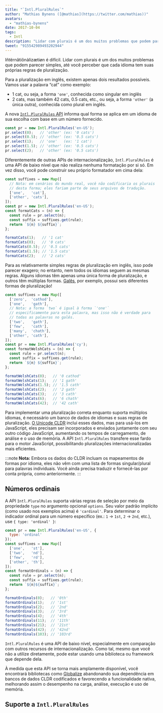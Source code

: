 ```yaml
---
title: "`Intl.PluralRules`"
author: "Mathias Bynens ([@mathias](https://twitter.com/mathias))"
avatars: 
  - "mathias-bynens"
date: 2017-10-04
tags: 
  - Intl
description: "Lidar com plurais é um dos muitos problemas que podem parecer simples, até você perceber que cada idioma tem suas próprias regras de pluralização. A API Intl.PluralRules pode ajudar!"
tweet: "915542989493202944"
---
```

Iñtërnâtiônàlizætiøn é difícil. Lidar com plurais é um dos muitos problemas que podem parecer simples, até você perceber que cada idioma tem suas próprias regras de pluralização.

Para a pluralização em inglês, existem apenas dois resultados possíveis. Vamos usar a palavra “cat” como exemplo:

- 1 cat, ou seja, a forma `'one'`, conhecida como singular em inglês
- 2 cats, mas também 42 cats, 0.5 cats, etc., ou seja, a forma `'other'` (a única outra), conhecida como plural em inglês.

A nova [`Intl.PluralRules` API](https://github.com/tc39/proposal-intl-plural-rules) informa qual forma se aplica em um idioma de sua escolha com base em um número fornecido.

```js
const pr = new Intl.PluralRules('en-US');
pr.select(0);   // 'other' (ex: '0 cats')
pr.select(0.5); // 'other' (ex: '0.5 cats')
pr.select(1);   // 'one'   (ex: '1 cat')
pr.select(1.5); // 'other' (ex: '0.5 cats')
pr.select(2);   // 'other' (ex: '0.5 cats')
```

<!--truncate-->
Diferentemente de outras APIs de internacionalização, `Intl.PluralRules` é uma API de baixo nível que não realiza nenhuma formatação por si só. Em vez disso, você pode construir seu próprio formatador em cima dela:

```js
const suffixes = new Map([
  // Nota: em cenários do mundo real, você não codificaria os plurais
  // desta forma; eles fariam parte de seus arquivos de tradução.
  ['one',   'cat'],
  ['other', 'cats'],
]);
const pr = new Intl.PluralRules('en-US');
const formatCats = (n) => {
  const rule = pr.select(n);
  const suffix = suffixes.get(rule);
  return `${n} ${suffix}`;
};

formatCats(1);   // '1 cat'
formatCats(0);   // '0 cats'
formatCats(0.5); // '0.5 cats'
formatCats(1.5); // '1.5 cats'
formatCats(2);   // '2 cats'
```

Para as relativamente simples regras de pluralização em inglês, isso pode parecer exagero; no entanto, nem todos os idiomas seguem as mesmas regras. Alguns idiomas têm apenas uma única forma de pluralização, e outros têm múltiplas formas. [Galês](http://unicode.org/cldr/charts/latest/supplemental/language_plural_rules.html#rules), por exemplo, possui seis diferentes formas de pluralização!

```js
const suffixes = new Map([
  ['zero',  'cathod'],
  ['one',   'gath'],
  // Nota: a forma `two` é igual à forma `'one'`
  // especificamente para esta palavra, mas isso não é verdade para
  // todas as palavras no galês.
  ['two',   'gath'],
  ['few',   'cath'],
  ['many',  'chath'],
  ['other', 'cath'],
]);
const pr = new Intl.PluralRules('cy');
const formatWelshCats = (n) => {
  const rule = pr.select(n);
  const suffix = suffixes.get(rule);
  return `${n} ${suffix}`;
};

formatWelshCats(0);   // '0 cathod'
formatWelshCats(1);   // '1 gath'
formatWelshCats(1.5); // '1.5 cath'
formatWelshCats(2);   // '2 gath'
formatWelshCats(3);   // '3 cath'
formatWelshCats(6);   // '6 chath'
formatWelshCats(42);  // '42 cath'
```

Para implementar uma pluralização correta enquanto suporta múltiplos idiomas, é necessário um banco de dados de idiomas e suas regras de pluralização. [O Unicode CLDR](http://cldr.unicode.org/) inclui esses dados, mas para usá-los em JavaScript, eles precisam ser incorporados e enviados juntamente com seu outro código JavaScript, aumentando os tempos de carregamento, de análise e o uso de memória. A API `Intl.PluralRules` transfere esse fardo para o motor JavaScript, possibilitando pluralizações internacionalizadas mais eficientes.

:::note
**Nota:** Embora os dados do CLDR incluam os mapeamentos de formas por idioma, eles não vêm com uma lista de formas singular/plural para palavras individuais. Você ainda precisa traduzir e fornecê-las por conta própria, como anteriormente.
:::

## Números ordinais

A API `Intl.PluralRules` suporta várias regras de seleção por meio da propriedade `type` no argumento opcional `options`. Seu valor padrão implícito (como usado nos exemplos acima) é `'cardinal'`. Para determinar o indicador ordinal para um número específico (ex.: `1` → `1st`, `2` → `2nd`, etc.), use `{ type: 'ordinal' }`:

```js
const pr = new Intl.PluralRules('en-US', {
  type: 'ordinal'
});
const suffixes = new Map([
  ['one',   'st'],
  ['two',   'nd'],
  ['few',   'rd'],
  ['other', 'th'],
]);
const formatOrdinals = (n) => {
  const rule = pr.select(n);
  const suffix = suffixes.get(rule);
  return `${n}${suffix}`;
};

formatOrdinals(0);   // '0th'
formatOrdinals(1);   // '1st'
formatOrdinals(2);   // '2nd'
formatOrdinals(3);   // '3rd'
formatOrdinals(4);   // '4th'
formatOrdinals(11);  // '11th'
formatOrdinals(21);  // '21st'
formatOrdinals(42);  // '42nd'
formatOrdinals(103); // '103rd'
```

`Intl.PluralRules` é uma API de baixo nível, especialmente em comparação com outros recursos de internacionalização. Como tal, mesmo que você não a utilize diretamente, pode estar usando uma biblioteca ou framework que depende dela.

À medida que esta API se torna mais amplamente disponível, você encontrará bibliotecas como [Globalize](https://github.com/globalizejs/globalize#plural-module) abandonando sua dependência em bancos de dados CLDR codificados e favorecendo a funcionalidade nativa, melhorando assim o desempenho na carga, análise, execução e uso de memória.

## Suporte a `Intl.PluralRules`

<feature-support chrome="63 /blog/v8-release-63"
                 firefox="58"
                 safari="13"
                 nodejs="10"
                 babel="no"></feature-support>
